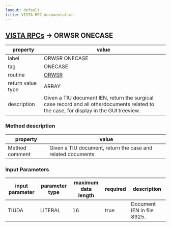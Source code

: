 ```yaml
---
layout: default
title: VISTA RPC documentation
---
```




## [VISTA RPCs](TableOfContent.md) &#8594; ORWSR ONECASE 

 property | value 
--- | --- 
 label | ORWSR ONECASE
 tag | ONECASE
 routine | [ORWSR](http://code.osehra.org/dox/Routine_ORWSR_source.html)
 return value type | ARRAY
 description | Given a TIU document IEN, return the surgical case record and all otherdocuments related to the case, for display in the GUI treeview.


### Method description

 property | value 
--- | --- 
 Method comment | Given a TIU document, return the case and related documents

### Input Parameters

| input parameter | parameter type | maximum data length | required | description | 
| --- | --- | --- | --- | --- | 
| TIUDA | LITERAL | 16 | true | Document IEN in file 8925. | 